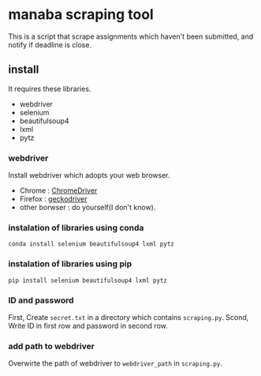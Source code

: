 # manaba scraping tool

This is a script that scrape assignments which haven't been submitted, and notify if deadline is close.

## install

It requires these libraries.

- webdriver
- selenium
- beautifulsoup4
- lxml
- pytz

### webdriver

Install webdriver which adopts your web browser.

- Chrome : [ChromeDriver](http://chromedriver.chromium.org/downloads)
- Firefox : [geckodriver](https://github.com/mozilla/geckodriver/releases)
- other borwser : do yourself(I don't know).

### instalation of libraries using conda

```:shell
conda install selenium beautifulsoup4 lxml pytz
```

### instalation of libraries using pip

```:shell
pip install selenium beautifulsoup4 lxml pytz
```

### ID and password

First, Create `secret.txt` in a directory which contains `scraping.py`.
Scond, Write ID in first row and password in second row.

### add path to webdriver

Overwirte the path of webdriver to `webdriver_path` in `scraping.py`.